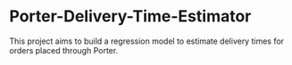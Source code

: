 # Porter-Delivery-Time-Estimator
This project aims to build a regression model to estimate delivery times for orders placed through Porter.
